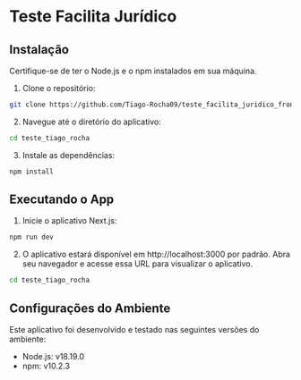 # Teste Facilita Jurídico

## Instalação

Certifique-se de ter o Node.js e o npm instalados em sua máquina.

1. Clone o repositório:

```bash
git clone https://github.com/Tiago-Rocha09/teste_facilita_juridico_front.git teste_tiago_rocha
```

2. Navegue até o diretório do aplicativo:

```bash
cd teste_tiago_rocha
```

3. Instale as dependências:

```bash
npm install
```

## Executando o App

1. Inicie o aplicativo Next.js:

```bash
npm run dev
```

2. O aplicativo estará disponível em http://localhost:3000 por padrão. Abra seu navegador e acesse essa URL para visualizar o aplicativo.

```bash
cd teste_tiago_rocha
```

## Configurações do Ambiente

Este aplicativo foi desenvolvido e testado nas seguintes versões do ambiente:

- Node.js: v18.19.0
- npm: v10.2.3

